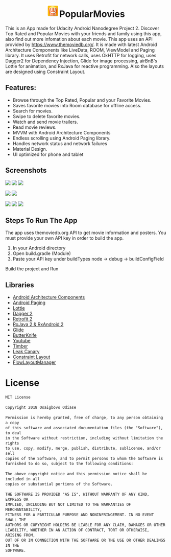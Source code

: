 
# <h1 align="center"><img src="https://github.com/Osaigbovo/PopularMovies/blob/master/app/src/main/res/mipmap-xxxhdpi/ic_launcher.png" width="40">PopularMovies</h1>
This is an App made for Udacity Android Nanodegree Project 2.
Discover Top Rated and Popular Movies with your friends and family using this app, also find out more infomation about each movie.
This app uses an API provided by https://www.themoviedb.org/.
It is made with latest Android Architecture Components like LiveData, ROOM, ViewModel and Paging library. It uses Retrofit for network calls, uses OkHTTP for logging, uses
Dagger2 for Dependency Injection, Glide for image processing, airBnB's Lottie for animation, and RxJava for reactive programming.
Also the layouts are designed using Constraint Layout.


## Features:
* Browse through the Top Rated, Popular and your Favorite Movies.
* Saves favorite movies into Room database for offline access.
* Search for movies.
* Swipe to delete favorite movies.
* Watch and send movie trailers.
* Read movie reviews.
* MVVM with Android Architecture Components
* Endless scrolling using Android Paging library.
* Handles network status and network failures
* Material Design.
* UI optimized for phone and tablet


## Screenshots
<img src="../master/art/home.png" width="240"> <img src="../master/art/options.png" width="240"> <img src="../master/art/favorite.png" width="240">

<img src="../master/art/swipe to delete.png" width="240"> <img src="../master/art/search.png" width="240">

<img src="../master/art/movie deets.png" width="240"> <img src="../master/art/movie deetss.png" width="240"> <img src="../master/art/movie deetsss.png" width="240">


<h2>Steps To Run The App</h2>
<p>The app uses themoviedb.org API to get movie information and posters. You must provide your own API key in order to build the app.</p>
<ol>
<li>In your Android directory</li>
<li>Open build.gradle (Module)</li>
<li>Paste your API key under buildTypes node -> debug -> buildConfigField </li>
</ol>
<p>Build the project and Run</p>


## Libraries

* [Android Architecture Components](https://developer.android.com/topic/libraries/architecture/)
* [Android Paging](https://developer.android.com/topic/libraries/architecture/paging/)
* [Lottie](https://github.com/airbnb/lottie-android)
* [Dagger 2](https://github.com/google/dagger)
* [Retrofit 2](https://github.com/square/retrofit)
* [RxJava 2 & RxAndroid 2](https://github.com/ReactiveX/RxAndroid)
* [Glide](https://github.com/bumptech/glide)
* [ButterKnife](https://github.com/JakeWharton/butterknife)
* [Youtube](https://github.com/youtube/yt-android-player)
* [Timber](https://github.com/JakeWharton/timber)
* [Leak Canary](https://github.com/square/leakcanary)
* [Constraint Layout](https://developer.android.com/reference/android/support/constraint/ConstraintLayout)
* [FlowLayoutManager](https://github.com/xiaofeng-han/AndroidLibs/tree/master/flowlayoutmanager)

# License

	MIT License
	
	Copyright 2018 Osaigbovo Odiase

	Permission is hereby granted, free of charge, to any person obtaining a copy
	of this software and associated documentation files (the "Software"), to deal
	in the Software without restriction, including without limitation the rights
	to use, copy, modify, merge, publish, distribute, sublicense, and/or sell
	copies of the Software, and to permit persons to whom the Software is
	furnished to do so, subject to the following conditions:

	The above copyright notice and this permission notice shall be included in all
	copies or substantial portions of the Software.

	THE SOFTWARE IS PROVIDED "AS IS", WITHOUT WARRANTY OF ANY KIND, EXPRESS OR
	IMPLIED, INCLUDING BUT NOT LIMITED TO THE WARRANTIES OF MERCHANTABILITY,
	FITNESS FOR A PARTICULAR PURPOSE AND NONINFRINGEMENT. IN NO EVENT SHALL THE
	AUTHORS OR COPYRIGHT HOLDERS BE LIABLE FOR ANY CLAIM, DAMAGES OR OTHER
	LIABILITY, WHETHER IN AN ACTION OF CONTRACT, TORT OR OTHERWISE, ARISING FROM,
	OUT OF OR IN CONNECTION WITH THE SOFTWARE OR THE USE OR OTHER DEALINGS IN THE
	SOFTWARE.